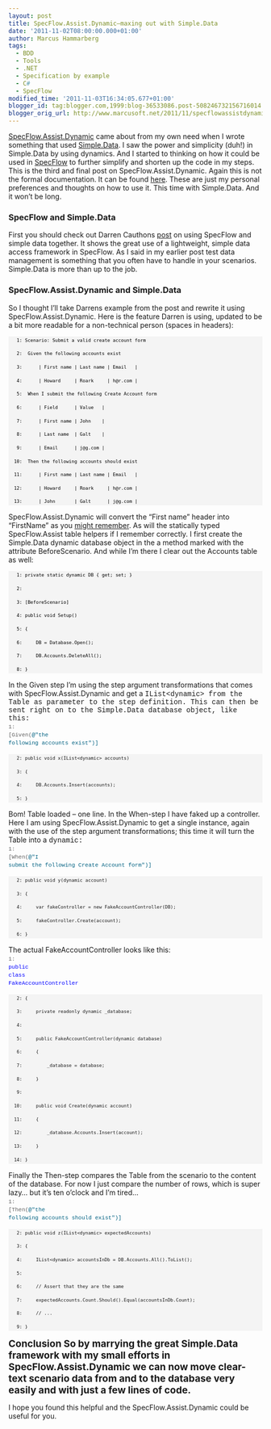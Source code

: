 ```yaml
---
layout: post
title: SpecFlow.Assist.Dynamic–maxing out with Simple.Data
date: '2011-11-02T08:00:00.000+01:00'
author: Marcus Hammarberg
tags:
  - BDD
  - Tools
  - .NET
  - Specification by example
  - C#
  - SpecFlow
modified_time: '2011-11-03T16:34:05.677+01:00'
blogger_id: tag:blogger.com,1999:blog-36533086.post-508246732156716014
blogger_orig_url: http://www.marcusoft.net/2011/11/specflowassistdynamicmaxing-out-with.html
---
```


<a href="https://github.com/marcusoftnet/SpecFlow.Assist.Dynamic"
target="_blank">SpecFlow.Assist.Dynamic</a> came about from my own need
when I wrote something that used
<a href="https://github.com/markrendle/Simple.Data"
target="_blank">Simple.Data</a>. I saw the power and simplicity (duh!)
in Simple.Data by using dynamics. And I started to thinking on how it
could be used in <a href="http://www.blogger.com/www.specflow.org"
target="_blank">SpecFlow</a> to further simplify and shorten up the code
in my steps.
This is the third and final post on SpecFlow.Assist.Dynamic. Again this
is not the formal documentation. It can be found
<a href="https://github.com/marcusoftnet/SpecFlow.Assist.Dynamic/wiki"
target="_blank">here</a>. These are just my personal preferences and
thoughts on how to use it. This time with Simple.Data. And it won’t be
long.

### SpecFlow and Simple.Data

First you should check out Darren Cauthons
<a href="http://darrencauthon.posterous.com/61641417"
target="_blank">post</a> on using SpecFlow and simple data together. It
shows the great use of a lightweight, simple data access framework in
SpecFlow.
As I said in my earlier post test data management is something that you
often have to handle in your scenarios. Simple.Data is more than up to
the job.

### SpecFlow.Assist.Dynamic and Simple.Data

So I thought I’ll take Darrens example from the post and rewrite it
using SpecFlow.Assist.Dynamic.
Here is the feature Darren is using, updated to be a bit more readable
for a non-technical person (spaces in headers):

<div id="codeSnippetWrapper">

<div id="codeSnippet"
style="background-color: #f4f4f4; border-bottom-style: none; border-left-style: none; border-right-style: none; border-top-style: none; color: black; direction: ltr; font-family: 'Courier New', courier, monospace; font-size: 8pt; line-height: 12pt; overflow: visible; padding-bottom: 0px; padding-left: 0px; padding-right: 0px; padding-top: 0px; text-align: left; width: 100%;">

```
   1: Scenario: Submit a valid create account form
```

```
   2:  Given the following accounts exist
```

```
   3:      | First name | Last name | Email   |
```

```
   4:      | Howard     | Roark     | h@r.com |
```

```
   5:  When I submit the following Create Account form
```

```
   6:      | Field      | Value   |
```

```
   7:      | First name | John    |
```

```
   8:      | Last name  | Galt    |
```

```
   9:      | Email      | j@g.com |
```

```
  10:  Then the following accounts should exist
```

```
  11:      | First name | Last name | Email   |
```

```
  12:      | Howard     | Roark     | h@r.com |
```

```
  13:      | John       | Galt      | j@g.com |
```

</div>

</div>

SpecFlow.Assist.Dynamic will convert the “First name” header into
“FirstName” as you <a
href="https://github.com/marcusoftnet/SpecFlow.Assist.Dynamic/wiki/Conventions-used"
target="_blank">might remember</a>. As will the statically typed
SpecFlow.Assist table helpers if I remember correctly.
I first create the Simple.Data dynamic database object in the a method
marked with the attribute BeforeScenario. And while I’m there I clear
out the Accounts table as well:

<div id="codeSnippetWrapper">

<div id="codeSnippet"
style="background-color: #f4f4f4; border-bottom-style: none; border-left-style: none; border-right-style: none; border-top-style: none; color: black; direction: ltr; font-family: 'Courier New', courier, monospace; font-size: 8pt; line-height: 12pt; overflow: visible; padding-bottom: 0px; padding-left: 0px; padding-right: 0px; padding-top: 0px; text-align: left; width: 100%;">

```
   1: private static dynamic DB { get; set; }
```

```
   2: 
```

```
   3: [BeforeScenario]
```

```
   4: public void Setup()
```

```
   5: {
```

```
   6:     DB = Database.Open();
```

```
   7:     DB.Accounts.DeleteAll();
```

```
   8: }
```

</div>

</div>

In the Given step I’m using the step argument transformations that comes
with SpecFlow.Assist.Dynamic and get a <span
style="font-family: 'Courier New';">IList\<dynamic\> from the
Table as parameter to the step definition. This can then be sent right
on to the Simple.Data database object, like this:
<span id="lnum1"
style="background-color: white; color: #606060; font-family: 'Courier New', courier, monospace; font-size: 11px; line-height: 16px; text-align: left; white-space: pre;">
1:<span class="Apple-style-span"
style="background-color: white; font-family: 'Courier New', courier, monospace; font-size: 11px; line-height: 16px; white-space: pre;">
\[Given(<span
style="background-color: white; color: #006080; font-family: 'Courier New', courier, monospace; font-size: 11px; line-height: 16px; text-align: left; white-space: pre;">@"the
following accounts exist"<span class="Apple-style-span"
style="background-color: white; font-family: 'Courier New', courier, monospace; font-size: 11px; line-height: 16px; text-align: left; white-space: pre;">)\]

<div id="codeSnippetWrapper">

<div id="codeSnippet"
style="background-color: #f4f4f4; border-bottom-style: none; border-left-style: none; border-right-style: none; border-top-style: none; direction: ltr; font-family: 'Courier New', courier, monospace; font-size: 8pt; line-height: 12pt; overflow-x: visible; overflow-y: visible; padding-bottom: 0px; padding-left: 0px; padding-right: 0px; padding-top: 0px; text-align: left; width: 100%;">

```
   2: public void x(IList<dynamic> accounts)
```

```
   3: {
```

```
   4:     DB.Accounts.Insert(accounts);
```

```
   5: }
```

</div>

</div>

Bom! Table loaded – one line.
In the When-step I have faked up a controller. Here I am using
SpecFlow.Assist.Dynamic to get a single instance, again with the use of
the step argument transformations; this time it will turn the Table into
a <span style="font-family: 'Courier New';">dynamic:
<span id="lnum1"
style="background-color: white; color: #606060; font-family: 'Courier New', courier, monospace; font-size: 11px; line-height: 16px; text-align: left; white-space: pre;">
1:<span class="Apple-style-span"
style="background-color: white; font-family: 'Courier New', courier, monospace; font-size: 11px; line-height: 16px; white-space: pre;">
\[When(<span
style="background-color: white; color: #006080; font-family: 'Courier New', courier, monospace; font-size: 11px; line-height: 16px; text-align: left; white-space: pre;">@"I
submit the following Create Account form"<span
class="Apple-style-span"
style="background-color: white; font-family: 'Courier New', courier, monospace; font-size: 11px; line-height: 16px; text-align: left; white-space: pre;">)\]

<div id="codeSnippetWrapper">

<div id="codeSnippet"
style="background-color: #f4f4f4; border-bottom-style: none; border-left-style: none; border-right-style: none; border-top-style: none; direction: ltr; font-family: 'Courier New', courier, monospace; font-size: 8pt; line-height: 12pt; overflow-x: visible; overflow-y: visible; padding-bottom: 0px; padding-left: 0px; padding-right: 0px; padding-top: 0px; text-align: left; width: 100%;">

```
   2: public void y(dynamic account)
```

```
   3: {
```

```
   4:     var fakeController = new FakeAccountController(DB);
```

```
   5:     fakeController.Create(account);
```

```
   6: }
```

</div>

</div>

The actual FakeAccountController looks like this:
<span id="lnum1"
style="background-color: white; color: #606060; font-family: 'Courier New', courier, monospace; font-size: 11px; line-height: 16px; text-align: left; white-space: pre;">
1:<span class="Apple-style-span"
style="background-color: white; font-family: 'Courier New', courier, monospace; font-size: 11px; line-height: 16px; white-space: pre;">
<span
style="background-color: white; color: blue; font-family: 'Courier New', courier, monospace; font-size: 11px; line-height: 16px; text-align: left; white-space: pre;">public<span
class="Apple-style-span"
style="background-color: white; font-family: 'Courier New', courier, monospace; font-size: 11px; line-height: 16px; text-align: left; white-space: pre;">
<span
style="background-color: white; color: blue; font-family: 'Courier New', courier, monospace; font-size: 11px; line-height: 16px; text-align: left; white-space: pre;">class<span
class="Apple-style-span"
style="background-color: white; font-family: 'Courier New', courier, monospace; font-size: 11px; line-height: 16px; text-align: left; white-space: pre;">
FakeAccountController

<div id="codeSnippetWrapper">

<div id="codeSnippet"
style="background-color: #f4f4f4; border-bottom-style: none; border-left-style: none; border-right-style: none; border-top-style: none; direction: ltr; font-family: 'Courier New', courier, monospace; font-size: 8pt; line-height: 12pt; overflow-x: visible; overflow-y: visible; padding-bottom: 0px; padding-left: 0px; padding-right: 0px; padding-top: 0px; text-align: left; width: 100%;">

```
   2: {
```

```
   3:     private readonly dynamic _database;
```

```
   4: 
```

```
   5:     public FakeAccountController(dynamic database)
```

```
   6:     {
```

```
   7:         _database = database;
```

```
   8:     }
```

```
   9: 
```

```
  10:     public void Create(dynamic account)
```

```
  11:     {
```

```
  12:         _database.Accounts.Insert(account);
```

```
  13:     }
```

```
  14: }
```

</div>

</div>

Finally the Then-step compares the Table from the scenario to the
content of the database. For now I just compare the number of rows,
which is super lazy… but it’s ten o’clock and I’m tired…
<span id="lnum1"
style="background-color: white; color: #606060; font-family: 'Courier New', courier, monospace; font-size: 11px; line-height: 16px; text-align: left; white-space: pre;">
1:<span class="Apple-style-span"
style="background-color: white; font-family: 'Courier New', courier, monospace; font-size: 11px; line-height: 16px; white-space: pre;">
\[Then(<span
style="background-color: white; color: #006080; font-family: 'Courier New', courier, monospace; font-size: 11px; line-height: 16px; text-align: left; white-space: pre;">@"the
following accounts should exist"<span class="Apple-style-span"
style="background-color: white; font-family: 'Courier New', courier, monospace; font-size: 11px; line-height: 16px; text-align: left; white-space: pre;">)\]

<div id="codeSnippetWrapper">

<div id="codeSnippet"
style="background-color: #f4f4f4; border-bottom-style: none; border-left-style: none; border-right-style: none; border-top-style: none; direction: ltr; font-family: 'Courier New', courier, monospace; font-size: 8pt; line-height: 12pt; overflow-x: visible; overflow-y: visible; padding-bottom: 0px; padding-left: 0px; padding-right: 0px; padding-top: 0px; text-align: left; width: 100%;">

```
   2: public void z(IList<dynamic> expectedAccounts)
```

```
   3: {
```

```
   4:     IList<dynamic> accountsInDb = DB.Accounts.All().ToList();
```

```
   5:
```

```
   6:     // Assert that they are the same
```

```
   7:     expectedAccounts.Count.Should().Equal(accountsInDb.Count);
```

```
   8:     // ...
```

```
   9: }
```

</div>

</div>

<span class="Apple-style-span"
style="font-size: 19px; font-weight: bold;">Conclusion
So by marrying the great Simple.Data framework with my small efforts in
SpecFlow.Assist.Dynamic we can now move clear-text scenario data from
and to the database very easily and with just a few lines of code.

I hope you found this helpful and the SpecFlow.Assist.Dynamic could be
useful for you.
